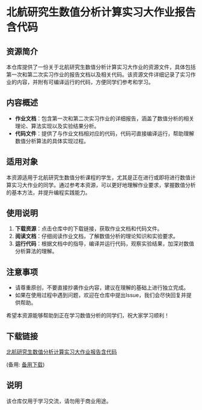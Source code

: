 # 北航研究生数值分析计算实习大作业报告含代码

## 资源简介

本仓库提供了一份关于北航研究生数值分析计算实习大作业的资源文件，具体包括第一次和第二次实习作业的报告文档以及相关代码。该资源文件详细记录了实习作业的内容，并附有可编译运行的代码，方便同学们参考和学习。

## 内容概述

- **作业文档**：包含第一次和第二次实习作业的详细报告，涵盖了数值分析的相关理论、算法实现以及实验结果分析。
- **代码文件**：提供了与作业文档相对应的代码，代码可直接编译运行，帮助理解数值分析算法的具体实现过程。

## 适用对象

本资源适用于北航研究生数值分析课程的学生，尤其是正在进行或即将进行数值计算实习大作业的同学。通过参考本资源，可以更好地理解作业要求，掌握数值分析的基本方法，并提升编程实践能力。

## 使用说明

1. **下载资源**：点击仓库中的下载链接，获取作业文档和代码文件。
2. **阅读文档**：仔细阅读作业文档，了解数值分析的理论知识和实验要求。
3. **运行代码**：根据文档中的指导，编译并运行代码，观察实验结果，加深对数值分析算法的理解。

## 注意事项

- 请尊重原创，不要直接抄袭作业内容，建议在理解的基础上进行独立完成。
- 如果在使用过程中遇到问题，欢迎在仓库中提出Issue，我们会尽快回复并提供帮助。

希望本资源能够帮助到正在学习数值分析的同学们，祝大家学习顺利！

## 下载链接
[北航研究生数值分析计算实习大作业报告含代码](https://pan.quark.cn/s/aa93e5f7dd48) 

(备用: [备用下载](https://pan.baidu.com/s/1WW32n_M7J2om20F4n_7IgQ?pwd=1234))

## 说明

该仓库仅用于学习交流，请勿用于商业用途。
